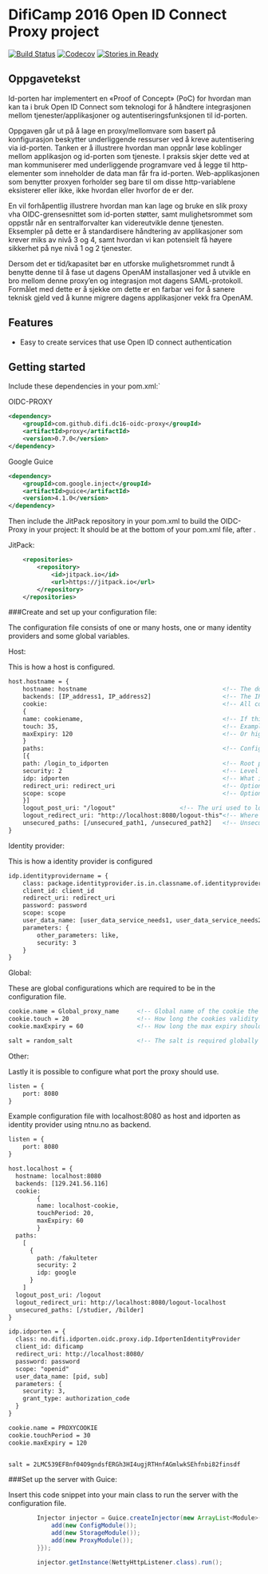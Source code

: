 # DifiCamp 2016 Open ID Connect Proxy project

[![Build Status](https://travis-ci.org/difi/dc16-oidc-proxy.svg?branch=master)](https://travis-ci.org/difi/dc16-oidc-proxy)
[![Codecov](https://codecov.io/gh/difi/dc16-oidc-proxy/branch/master/graph/badge.svg)](https://codecov.io/gh/difi/dc16-oidc-proxy)
[![Stories in Ready](https://badge.waffle.io/difi/dc16-oidc-proxy.png?label=ready&title=Ready)](https://waffle.io/difi/dc16-oidc-proxy)

## Oppgavetekst

Id-porten har implementert en «Proof of Concept» (PoC) for hvordan man kan ta i bruk Open ID Connect som teknologi for å håndtere integrasjonen mellom tjenester/applikasjoner og autentiseringsfunksjonen til id-porten.

Oppgaven går ut på å lage en proxy/mellomvare som basert på konfigurasjon beskytter underliggende ressurser ved å kreve autentisering via id-porten. Tanken er å illustrere hvordan man oppnår løse koblinger mellom applikasjon og id-porten som tjeneste. I praksis skjer dette ved at man kommuniserer med underliggende programvare ved å legge til http-elementer som inneholder de data man får fra id-porten. Web-applikasjonen som benytter proxyen forholder seg bare til om disse http-variablene eksisterer eller ikke, ikke hvordan eller hvorfor de er der.

En vil forhåpentlig illustrere hvordan man kan lage og bruke en slik proxy vha OIDC-grensesnittet som id-porten støtter, samt mulighetsrommet som oppstår når en sentralforvalter kan videreutvikle denne tjenesten. Eksempler på dette er å standardisere håndtering av applikasjoner som krever miks av nivå 3 og 4, samt hvordan vi kan potensielt få høyere sikkerhet på nye nivå 1 og 2 tjenester.

Dersom det er tid/kapasitet bør en utforske mulighetsrommet rundt å benytte denne til å fase ut dagens OpenAM installasjoner ved å utvikle en bro mellom denne proxy’en og integrasjon mot dagens SAML-protokoll. Formålet med dette er å sjekke om dette er en farbar vei for å sanere teknisk gjeld ved å kunne migrere dagens applikasjoner vekk fra OpenAM.

## Features

* Easy to create services that use Open ID connect authentication


## Getting started

Include these dependencies in your pom.xml:`

OIDC-PROXY
```xml
<dependency>
    <groupId>com.github.difi.dc16-oidc-proxy</groupId>
    <artifactId>proxy</artifactId>
    <version>0.7.0</version>
</dependency>
```

Google Guice
```xml
<dependency>
    <groupId>com.google.inject</groupId>
    <artifactId>guice</artifactId>
    <version>4.1.0</version>
</dependency>
```

Then include the JitPack repository in your pom.xml to build the OIDC-Proxy in your project:
It should be at the bottom of your pom.xml file, after <profiles>.

JitPack:
```xml
	<repositories>
		<repository>
		    <id>jitpack.io</id>
		    <url>https://jitpack.io</url>
		</repository>
	</repositories>
```

###Create and set up your configuration file:

The configuration file consists of one or many hosts, one or many identity providers and some global variables.

Host:

This is how a host is configured.

```xml
host.hostname = {
    hostname: hostname                                      <!-- The domain name of the host -->
    backends: [IP_address1, IP_address2]                    <!-- The IP addresses the server runs on -->
    cookie:                                                 <!-- All cookie attributes are optional in the host, but required globally in the file -->
    {               
    name: cookiename,                                       <!-- If this host requires a cookie with other needs than the global cookie -->
    touch: 35,                                              <!-- Example higher touch period -->
    maxExpiry: 120                                          <!-- Or higher max expiry -->
    }               
    paths:                                                  <!-- Configured paths are secured paths -->
    [{              
    path: /login_to_idporten                                <!-- Root path of the secured area -->
    security: 2                                             <!-- Level of security -->
    idp: idporten                                           <!-- What identity provider should be used to log in on the secured area-->
    redirect_uri: redirect_uri                              <!-- Optional in path -->
    scope: scope                                            <!-- Optional in path -->
    }]
    logout_post_uri: "/logout"				    <!-- The uri used to logout -->
    logout_redirect_uri: "http://localhost:8080/logout-this"<!-- Where the client is redirected back to when logging out -->
    unsecured_paths: [/unsecured_path1, /unsecured_path2]   <!-- Unsecured paths are paths that should not receive information about the user-->
}
```



Identity provider:

This is how a identity provider is configured

```xml
idp.identityprovidername = {
    class: package.identityprovider.is.in.classname.of.identityprovider     <!-- Which idendtity provider class should be used -->
    client_id: client_id                                                    <!-- The client_id parameter used in the request to the identity provider-->
    redirect_uri: redirect_uri                                              <!-- Where the identity provider should redirect back to. Configured in the identity provider-->    
    password: password                                                      <!-- Password parameteres used in the request towards the identity provider -->
    scope: scope                                                            <!-- The scope parameter used in the request towrads the identity provider -->
    user_data_name: [user_data_service_needs1, user_data_service_needs2]    <!-- What user data collected from the log in should be sent to the service -->
    parameters: {                                                           <!-- Parameters have to be in the idp, but does not have to contain any parameters -->
        other_parameters: like,                                             <!-- Other parameteres need in the identity provider configuration-->
        security: 3
    }
}
```

Global:

These are global configurations which are required to be in the configuration file.

```xml
cookie.name = Global_proxy_name     <!-- Global name of the cookie the proxy uses -->
cookie.touch = 20                   <!-- How long the cookies validity should be expanded every time used -->
cookie.maxExpiry = 60               <!-- How long the max expiry should be expanded every time used-->

salt = random_salt                  <!-- The salt is required globally in the conf-file -->
```

Other:

Lastly it is possible to configure what port the proxy should use.

```xml
listen = {
    port: 8080
}
```


Example configuration file with localhost:8080 as host and idporten as identity provider using ntnu.no as backend.
```xml
listen = {
    port: 8080
}

host.localhost = {
  hostname: localhost:8080
  backends: [129.241.56.116]
  cookie:
        {
        name: localhost-cookie,
        touchPeriod: 20,
        maxExpiry: 60
        }
  paths:
    [
      {
        path: /fakulteter
        security: 2
        idp: google
      }
    ]
  logout_post_uri: /logout
  logout_redirect_uri: http://localhost:8080/logout-localhost
  unsecured_paths: [/studier, /bilder]
}

idp.idporten = {
  class: no.difi.idporten.oidc.proxy.idp.IdportenIdentityProvider
  client_id: dificamp
  redirect_uri: http://localhost:8080/
  password: password
  scope: "openid"
  user_data_name: [pid, sub]
  parameters: {
    security: 3,
    grant_type: authorization_code
  }
}

cookie.name = PROXYCOOKIE
cookie.touchPeriod = 30
cookie.maxExpiry = 120


salt = 2LMC539EF8nf04O9gndsfERGh3HI4ugjRTHnfAGmlwkSEhfnbi82finsdf

```

###Set up the server with Guice:

Insert this code snippet into your main class to run the server with the configuration file.

```java
        Injector injector = Guice.createInjector(new ArrayList<Module>() {{
            add(new ConfigModule());
            add(new StorageModule());
            add(new ProxyModule());
        }});

        injector.getInstance(NettyHttpListener.class).run();
```

